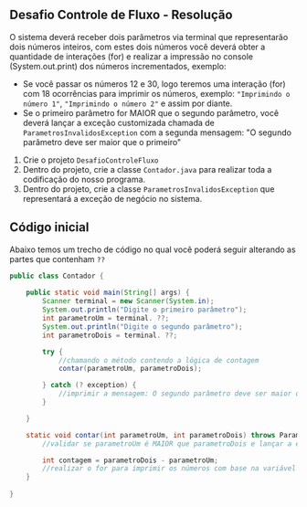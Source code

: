 ## Desafio Controle de Fluxo - Resolução

O sistema deverá receber dois parâmetros via terminal que representarão dois números inteiros, com estes dois números você deverá obter a quantidade de interações (for) e realizar a impressão no console (System.out.print) dos números incrementados, exemplo:

* Se você passar os números 12 e 30, logo teremos uma interação (for) com 18 ocorrências para imprimir os números, exemplo: `"Imprimindo o número 1"`, `"Imprimindo o número 2"` e assim por diante.
* Se o primeiro parâmetro for MAIOR que o segundo parâmetro, você deverá lançar a exceção customizada chamada de `ParametrosInvalidosException` com a segunda mensagem: "O segundo parâmetro deve ser maior que o primeiro"


1. Crie o projeto `DesafioControleFluxo`
2. Dentro do projeto, crie a classe `Contador.java` para realizar toda a codificação do nosso programa.
3. Dentro do projeto, crie a classe `ParametrosInvalidosException` que representará a exceção de negócio no sistema.

## Código inicial

Abaixo temos um trecho de código no qual você poderá seguir alterando as partes que contenham `??`

```java
public class Contador {
    
    public static void main(String[] args) {
        Scanner terminal = new Scanner(System.in);
        System.out.println("Digite o primeiro parâmetro");
        int parametroUm = terminal. ??;
        System.out.println("Digite o segundo parâmetro");
        int parametroDois = terminal. ??;

        try {
            //chamando o método contendo a lógica de contagem
            contar(parametroUm, parametroDois);

        } catch (? exception) {
            //imprimir a mensagem: O segundo parâmetro deve ser maior que o primeiro
        }

    }

    static void contar(int parametroUm, int parametroDois) throws ParametrosInvalidosException {
        //validar se parametroUm é MAIOR que parametroDois e lançar a exceção

        int contagem = parametroDois - parametroUm;
        //realizar o for para imprimir os números com base na variável contagem
    }
    
}
```